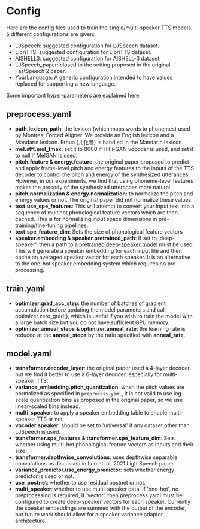 # Config
Here are the config files used to train the single/multi-speaker TTS models.
5 different configurations are given:
- LJSpeech: suggested configuration for LJSpeech dataset.
- LibriTTS: suggested configuration for LibriTTS dataset.
- AISHELL3: suggested configuration for AISHELL-3 dataset.
- LJSpeech_paper: closed to the setting proposed in the original FastSpeech 2 paper.
- YourLanguage: A generic configuration intended to have values replaced for supporting a new language.

Some important hyper-parameters are explained here.

## preprocess.yaml
- **path.lexicon_path**: the lexicon (which maps words to phonemes) used by Montreal Forced Aligner. 
  We provide an English lexicon and a Mandarin lexicon. 
  Erhua (ㄦ化音) is handled in the Mandarin lexicon.
- **mel.stft.mel_fmax**: set it to 8000 if HiFi-GAN vocoder is used, and set it to null if MelGAN is used.
- **pitch.feature & energy.feature**: the original paper proposed to predict and apply frame-level pitch and energy features to the inputs of the TTS decoder to control the pitch and energy of the synthesized utterances. 
  However, in our experiments, we find that using phoneme-level features makes the prosody of the synthesized utterances more natural.
- **pitch.normalization & energy.normalization**: to normalize the pitch and energy values or not. 
  The original paper did not normalize these values.
- **text.use_spe_features**: This will attempt to convert your input text into a sequence of multihot phonological feature vectors which are then cached. This is for normalizing input space dimensions in pre-training/fine-tuning pipelines.
- **text.spe_feature_dim**: Sets the size of phonological feature vectors
- **speaker.embedding & speaker.pretrained_path**: If set to 'deep-speaker', then a path to a [pretrained deep-speaker model](https://drive.google.com/drive/folders/18h2bmsAWrqoUMsh_FQHDDxp7ioGpcNBa) must be used. This will generate a speaker embedding for each input file and then cache an averaged speaker vector for each speaker. It is an alternative to the one-hot speaker embedding system which requires no pre-processing.

## train.yaml
- **optimizer.grad_acc_step**: the number of batches of gradient accumulation before updating the model parameters and call optimizer.zero_grad(), which is useful if you wish to train the model with a large batch size but you do not have sufficient GPU memory.
- **optimizer.anneal_steps & optimizer.anneal_rate**: the learning rate is reduced at the **anneal_steps** by the ratio specified with **anneal_rate**.

## model.yaml
- **transformer.decoder_layer**: the original paper used a 4-layer decoder, but we find it better to use a 6-layer decoder, especially for multi-speaker TTS.
- **variance_embedding.pitch_quantization**: when the pitch values are normalized as specified in ``preprocess.yaml``, it is not valid to use log-scale quantization bins as proposed in the original paper, so we use linear-scaled bins instead. 
- **multi_speaker**: to apply a speaker embedding table to enable multi-speaker TTS or not.
- **vocoder.speaker**: should be set to 'universal' if any dataset other than LJSpeech is used.
- **transformer.spe_features & transformer.spe_feature_dim**: Sets whether using multi-hot phonological feature vectors as inputs and their size.
- **transformer.depthwise_convolutions**: uses depthwise separable convolutions as discussed in Luo et. al. 2021 LightSpeech paper.
- **variance_predictor.use_energy_predictor**: sets whether energy predictor is used or not.
- **use_postnet**: whether to use residual postnet or not.
- **multi_speaker**: whether to use multi-speaker data. If 'one-hot', no preprocessing is required, if 'vector', then preprocess.yaml must be configured to create deep-speaker vectors for each speaker. Currently the speaker embeddings are summed with the output of the encoder, but future work should allow for a speaker variance adaptor architecture.